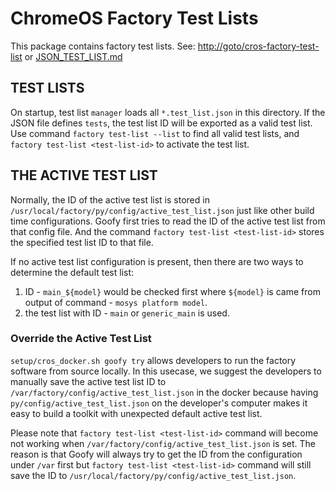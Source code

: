 <!--
 # Copyright 2017 The Chromium OS Authors. All rights reserved.
 # Use of this source code is governed by a BSD-style license that can be
 # found in the LICENSE file.
 -->

ChromeOS Factory Test Lists
===========================
This package contains factory test lists.
See: [http://goto/cros-factory-test-list](http://goto/cros-factory-test-list)
or [JSON_TEST_LIST.md](./JSON_TEST_LIST.md)

TEST LISTS
----------
On startup, test list `manager` loads all `*.test_list.json` in this directory.
If the JSON file defines `tests`, the test list ID will be exported as a valid
test list.  Use command `factory test-list --list` to find all valid test lists,
and `factory test-list <test-list-id>` to activate the test list.

THE ACTIVE TEST LIST
--------------------
Normally, the ID of the active test list is stored in
`/usr/local/factory/py/config/active_test_list.json` just like other build time
configurations.  Goofy first tries to read the ID of the active test list
from that config file.  And the command `factory test-list <test-list-id>`
stores the specified test list ID to that file.

If no active test list configuration is present, then there are two ways to
determine the default test list:

1. ID - `main_${model}` would be checked first where `${model}` is came from
output of command - `mosys platform model`.
2. the test list with ID - `main` or `generic_main` is used.

### Override the Active Test List
`setup/cros_docker.sh goofy try` allows developers to run the factory software
from source locally.  In this usecase, we suggest the developers to manually
save the active test list ID to `/var/factory/config/active_test_list.json`
in the docker because having `py/config/active_test_list.json` on the
developer's computer makes it easy to build a toolkit with unexpected default
active test list.

Please note that `factory test-list <test-list-id>` command will become not
working when `/var/factory/config/active_test_list.json` is set.  The reason
is that Goofy will always try to get the ID from the configuration under `/var`
first but `factory test-list <test-list-id>` command will still save the
ID to `/usr/local/factory/py/config/active_test_list.json`.
